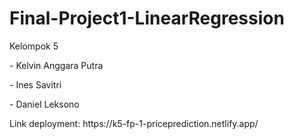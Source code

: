 # Final-Project1-LinearRegression


Kelompok 5

<p> - Kelvin Anggara Putra</p>
<p> - Ines Savitri</p>
<p> - Daniel Leksono</p>
Link deployment: https://k5-fp-1-priceprediction.netlify.app/
